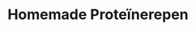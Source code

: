---
title: Homemade Proteïnerepen
description: Gezonde proteïnerepen met noten en zaden
image: https://images.pexels.com/photos/12242245/pexels-photo-12242245.jpeg?auto=compress&cs=tinysrgb&w=1260&h=750&dpr=2
categories: [Snacks, Vegetarisch]
tijd: 20
portions: 12
ingredients:
  - 200g dadels
  - 100g amandelen
  - 100g cashewnoten
  - 50g pompoenpitten
  - 50g zonnebloempitten
  - 2 el chiazaad
  - 2 el proteïnepoeder
  - 1 el kokosolie
  - 1 tl kaneel
instructions:
  - Week de dadels 10 minuten in heet water.
  - Rooster de noten en zaden in een droge koekenpan.
  - Maal de noten en zaden grof in een keukenmachine.
  - Voeg de uitgelekte dadels en overige ingrediënten toe.
  - Maal tot een plakkerig deeg.
  - Bekleed een bakvorm met bakpapier.
  - Druk het mengsel stevig aan in de vorm.
  - Zet minimaal 2 uur in de koelkast.
  - Snijd in 12 repen.
---